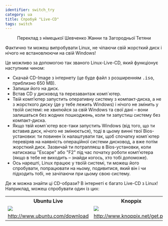 ```yaml
---
identifier: switch_try
category: ua
title: Спробуй "Live-CD"
tags: switch
---
```


<p align="center">Переклад з німецької Шевченко Жанни та Загородньої Тетяни

 Фактично ти можеш випробувати  Linux, не чіпаючи свій жорсткий диск і нічого не встановлюючи на свій Windows!

Це можливо за допомогою так званого Linux-Live-CD, який функціонує наступним чином:
<ul>

<li> Скачай CD-Image з інтернету (це буде файл з розширенням <tt>.iso</tt>, приблизно 650 МВ).</li>

<li> Запиши його на диск.</li>

<li> Встав CD у дисковод та перезавантаж комп`ютер.</li>

<li> Твій комп’ютер запустить оперативну систему з компакт-диска, а не з жорсткого диску (де у тебе лежить Windows) і нічого не змінить у твоїй системі: не хвилюйся за свій Windows та  свої дані – вони залишаться без жодних пошкоджень, коли ти запустиш систему без компакт-диска.
</li>

<li>Якщо твій комп`ютер все-таки запустить Windows (від того, що ти вставив диск, нічого не змінюється), тоді в цьому винні твої Bios-установки: ти повинен їх налаштувати так, щоб спочатку комп`ютер перевіряв на наявність операційної системи дисковод, а вже потім жорсткий диск. Зазвичай ти потрапляєш в Вios-установки, коли натискаєш "Escape" або "F2" під час початку роботи комп’ютера (якщо в тебе не виходить – знайди когось, хто тобі допоможе).</li>
<li>Ось нарешті, Linux працює у твоїй системі, ти можеш його спробувати, попрацювати на ньому, подивитися, який він і чи підходить тобі, не зачіпаючи при цьому свою систему.
</li>

</ul>


Де ж можна знайти ці CD-образи? В інтернеті є багато Live-CD з Linux! Наприклад, можеш спробувати один із цих:


<table cols="2">
<tr>
<th>Ubuntu Live</th>
<th>Knoppix</th>
</tr>

<tr>
<td><a href="/img/ubuntu.png"><img src="/img/ubuntu_thumbnail.png" /></a></td>
<td><a href="/img/knoppix.png"><img src="/img/knoppix_thumbnail.png" /></a></td>
</tr>

<tr>
<td><a 
href="http://www.ubuntu.com/download">http://www.ubuntu.com/download</a></td>
<td><a 
href="http://www.knoppix.net/get.php">http://www.knoppix.net/get.php</a></td>
</tr>

</table>

